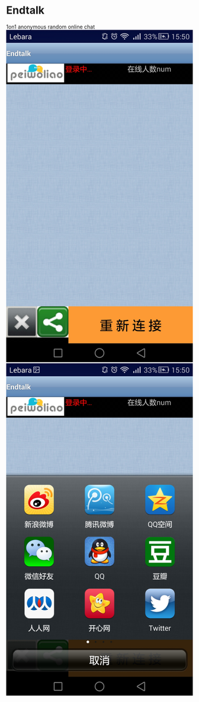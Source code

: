 # Endtalk
1on1 anonymous random online chat
![image](https://github.com/tenglongroy/Endtalk/blob/master/android_pic/9b2288a2-f275-11e4-823f-2c788bbe9d58.jpeg)
![image](https://github.com/tenglongroy/Endtalk/blob/master/android_pic/9b4c8b52-f275-11e4-9137-921172ec1f88.jpeg)

